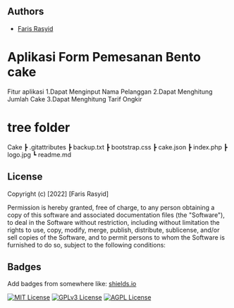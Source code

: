 
## Authors

- [Faris Rasyid](http://farisrasyid.my.id)


# Aplikasi Form Pemesanan Bento cake
Fitur aplikasi
1.Dapat Menginput Nama Pelanggan
2.Dapat Menghitung Jumlah Cake
3.Dapat Menghitung Tarif Ongkir

# tree folder
 Cake
 ┣ .gitattributes
 ┣ backup.txt
 ┣ bootstrap.css
 ┣ cake.json
 ┣ index.php
 ┣ logo.jpg
 ┗ readme.md

## License

Copyright (c) [2022] [Faris Rasyid]

Permission is hereby granted, free of charge, to any person obtaining a copy
of this software and associated documentation files (the "Software"), to deal
in the Software without restriction, including without limitation the rights
to use, copy, modify, merge, publish, distribute, sublicense, and/or sell
copies of the Software, and to permit persons to whom the Software is
furnished to do so, subject to the following conditions:


## Badges

Add badges from somewhere like: [shields.io](https://shields.io/)

[![MIT License](https://img.shields.io/badge/License-MIT-green.svg)](https://choosealicense.com/licenses/mit/)
[![GPLv3 License](https://img.shields.io/badge/License-GPL%20v3-yellow.svg)](https://opensource.org/licenses/)
[![AGPL License](https://img.shields.io/badge/license-AGPL-blue.svg)](http://www.gnu.org/licenses/agpl-3.0)


